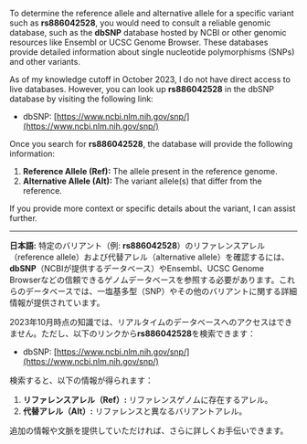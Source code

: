 To determine the reference allele and alternative allele for a specific variant such as **rs886042528**, you would need to consult a reliable genomic database, such as the **dbSNP** database hosted by NCBI or other genomic resources like Ensembl or UCSC Genome Browser. These databases provide detailed information about single nucleotide polymorphisms (SNPs) and other variants.

As of my knowledge cutoff in October 2023, I do not have direct access to live databases. However, you can look up **rs886042528** in the dbSNP database by visiting the following link:

- dbSNP: [https://www.ncbi.nlm.nih.gov/snp/](https://www.ncbi.nlm.nih.gov/snp/)

Once you search for **rs886042528**, the database will provide the following information:
1. **Reference Allele (Ref):** The allele present in the reference genome.
2. **Alternative Allele (Alt):** The variant allele(s) that differ from the reference.

If you provide more context or specific details about the variant, I can assist further.

---

**日本語:**
特定のバリアント（例: **rs886042528**）のリファレンスアレル（reference allele）および代替アレル（alternative allele）を確認するには、**dbSNP**（NCBIが提供するデータベース）やEnsembl、UCSC Genome Browserなどの信頼できるゲノムデータベースを参照する必要があります。これらのデータベースでは、一塩基多型（SNP）やその他のバリアントに関する詳細情報が提供されています。

2023年10月時点の知識では、リアルタイムのデータベースへのアクセスはできません。ただし、以下のリンクから**rs886042528**を検索できます：

- dbSNP: [https://www.ncbi.nlm.nih.gov/snp/](https://www.ncbi.nlm.nih.gov/snp/)

検索すると、以下の情報が得られます：
1. **リファレンスアレル（Ref）:** リファレンスゲノムに存在するアレル。
2. **代替アレル（Alt）:** リファレンスと異なるバリアントアレル。

追加の情報や文脈を提供していただければ、さらに詳しくお手伝いできます。